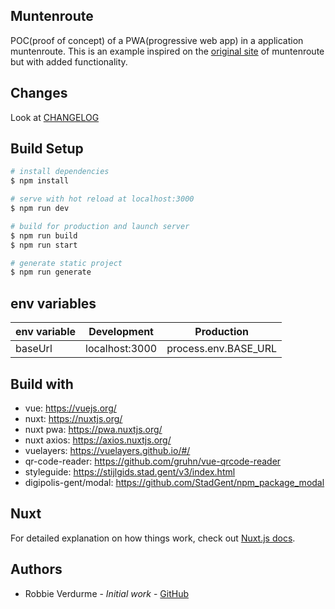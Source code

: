 ## Muntenroute
POC(proof of concept) of a PWA(progressive web app) in a application muntenroute.
This is an example inspired on the [original site](https://muntenroute.stad.gent/) of muntenroute but with added functionality. 

## Changes
Look at [CHANGELOG](https://github.com/digipolisgent/nuxt_pwa_muntenroute/blob/muntenroutestarter/CHANGELOG.md)

## Build Setup

``` bash
# install dependencies
$ npm install

# serve with hot reload at localhost:3000
$ npm run dev

# build for production and launch server
$ npm run build
$ npm run start

# generate static project
$ npm run generate
```
## env variables
| env variable |Development    | Production          |
| -------------|---------------| --------------------|
| baseUrl      |localhost:3000 | process.env.BASE_URL|

## Build with
- vue: https://vuejs.org/
- nuxt: https://nuxtjs.org/
- nuxt pwa: https://pwa.nuxtjs.org/
- nuxt axios: https://axios.nuxtjs.org/
- vuelayers: https://vuelayers.github.io/#/
- qr-code-reader: https://github.com/gruhn/vue-qrcode-reader
- styleguide: https://stijlgids.stad.gent/v3/index.html
- digipolis-gent/modal: https://github.com/StadGent/npm_package_modal

## Nuxt
For detailed explanation on how things work, check out [Nuxt.js docs](https://nuxtjs.org).

## Authors
- Robbie Verdurme - *Initial work* - [GitHub](https://github.com/RobbieVerdurme)
